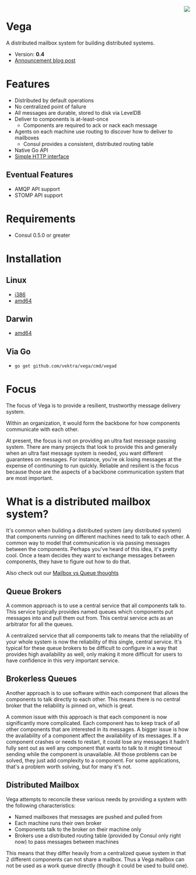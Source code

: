 <img align="right" src="https://github.com/vektra/vega/blob/master/doc/penrose.png">

Vega
=======

A distributed mailbox system for building distributed systems.

* Version: **0.4**
* [Announcement blog post](http://vektra.com/blog/vega)

# Features

* Distributed by default operations
* No centralized point of failure
* All messages are durable, stored to disk via LevelDB
* Deliver to components is at-least-once
  * Components are required to ack or nack each message
* Agents on each machine use routing to discover how to deliver to mailboxes
  * Consul provides a consistent, distributed routing table
* Native Go API
* [Simple HTTP interface](https://github.com/vektra/vega/blob/master/doc/HTTP_API.md)

## Eventual Features

* AMQP API support
* STOMP API support

# Requirements

* Consul 0.5.0 or greater

# Installation

## Linux

* [i386](https://bintray.com/artifact/download/evanphx/vega/vega-0.3-linux-386.zip)
* [amd64](https://bintray.com/artifact/download/evanphx/vega/vega-0.3-linux-amd64.zip)

## Darwin

* [amd64](https://bintray.com/artifact/download/evanphx/vega/vega-0.3-darwin-amd64.zip)

## Via Go

* `go get github.com/vektra/vega/cmd/vegad`

# Focus

The focus of Vega is to provide a resilient, trustworthy message delivery system.

Within an organization, it would form the backbone for how components communicate
with each other.

At present, the focus is not on providing an ultra fast message passing system.
There are many projects that look to provide this and generally when 
an ultra fast message system is needed, you want different guarantees on messages.
For instance, you're ok losing messages at the expense of continuning to run
quickly. Reliable and resilient is the focus because those are the aspects of a
backbone communication system that are most important.


# What is a distributed mailbox system?

It's common when building a distributed system (any distributed system) that
components running on different machines need to talk to each other. A common
way to model that communication is via passing messages between the components.
Perhaps you've heard of this idea, it's pretty cool. Once a team decides they
want to exchange messages between components, they have to figure out how
to do that.

Also check out our [Mailbox vs Queue thoughts](https://github.com/vektra/vega/blob/master/doc/MAILBOX_VS_QUEUE.md)

## Queue Brokers

A common approach is to use a central service that all components talk to.
This service typically provides named queues which components put messages
into and pull them out from. This central service acts as an arbitrator
for all the queues.

A centralized service that all components talk to means that the reliability
of your whole system is now the reliability of this single, central service.
It's typical for these queue brokers to be difficult to configure in a way
that provides high availability as well, only making it more difficult
for users to have confidence in this very important service.

## Brokerless Queues

Another approach is to use software within each component that allows
the components to talk directly to each other. This means there is no central
broker that the reliability is pinned on, which is great.

A common issue with this approach is that each component is now significantly
more complicated. Each component has to keep track of all other components
that are interested in its messages. A bigger issue is how the availability
of a component affect the availability of its messages. If a component crashes
or needs to restart, it could lose any messages it hadn't fully sent out as well
any component that wants to talk to it might timeout sending while the component
is unavailable. All those problems can be solved, they just add complexity to
a component. For some applications, that's a problem worth solving, but for many
it's not.

## Distributed Mailbox

Vega attempts to reconcile these various needs by providing a system with the following characteristics:

* Named mailboxes that messages are pushed and pulled from
* Each machine runs their own broker
* Components talk to the broker on their machine only
* Brokers use a distributed routing table (provided by Consul only right now) to pass messages between machines

This means that they differ heavily from a centralized queue system in that 2 
different components can not share a mailbox. Thus a Vega mailbox
can not be used as a work queue directly (though it could be used to build one).


